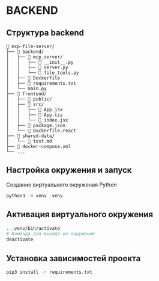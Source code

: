 # BACKEND

## Структура backend
```
📁 mcp-file-server/
├── 📁 backend/
│   ├── 📁 mcp_server/
│   │   ├── 📝 __init__.py
│   │   ├── 📝 server.py
│   │   └── 📝 file_tools.py
│   ├── 📝 Dockerfile
│   ├── 📝 requirements.txt
│   └── main.py
├── 📁 frontend/
│   ├── 📁 public/
│   ├── 📁 src/
│   │   ├── 📝 App.jsx
│   │   ├── 📝 App.css
│   │   └── 📝 index.jsx
│   ├── 📝 package.json
│   └── 📝 Dockerfile.react
├── 📁 shared-data/
│   └── 📝 test.md
├── 📝 docker-compose.yml
└── ...
```

## Настройка окружения и запуск
Создание виртуального окружения Python
```bash
python3 -m venv .venv
```

## Активация виртуального окружения
```bash
. .venv/bin/activate
# Команда для выхода из окружения
deactivate
```

## Установка зависимостей проекта
```bash
pip3 install -r requirements.txt
```